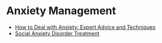 # Anxiety Management
- [How to Deal with Anxiety: Expert Advice and Techniques](https://jyotirgamya.org/article/how-to-deal-anxiety/)
- [Social Anxiety Disorder Treatment](https://jyotirgamya.org/article/social-anxiety-disorder-treatment/)
